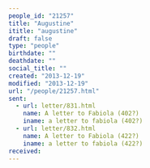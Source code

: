 ```yaml
---
people_id: "21257"
title: "Augustine"
ititle: "augustine"
draft: false
type: "people"
birthdate: ""
deathdate: ""
social_title: ""
created: "2013-12-19"
modified: "2013-12-19"
url: "/people/21257.html"
sent:
  - url: letter/831.html
    name: A letter to Fabiola (402?)
    iname: a letter to fabiola (402?)
  - url: letter/832.html
    name: A letter to Fabiola (422?)
    iname: a letter to fabiola (422?)
received:
---
```


